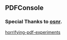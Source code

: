## PDFConsole

### Special Thanks to [osnr](https://github.com/osnr).
[horrifying-pdf-experiments](https://github.com/osnr/horrifying-pdf-experiments)

